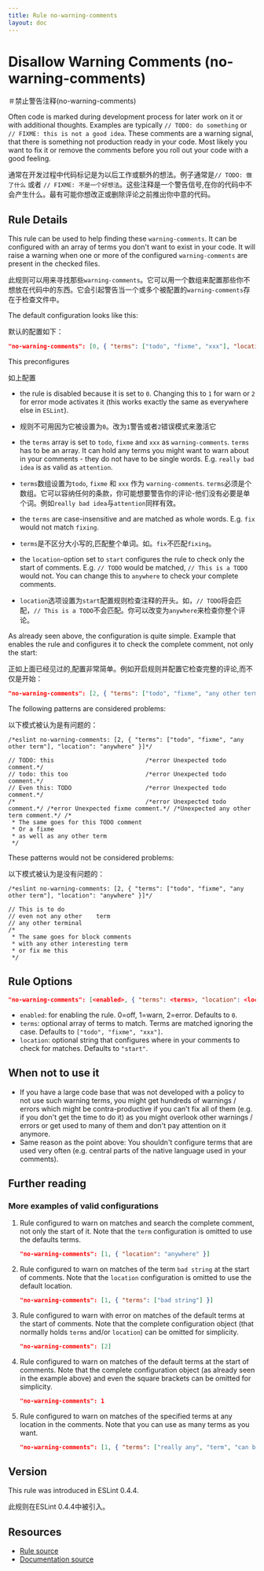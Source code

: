 ```yaml
---
title: Rule no-warning-comments
layout: doc
---
```

<!-- Note: No pull requests accepted for this file. See README.md in the root directory for details. -->
# Disallow Warning Comments (no-warning-comments)
＃禁止警告注释(no-warning-comments)

Often code is marked during development process for later work on it or with additional thoughts. Examples are typically `// TODO: do something` or `// FIXME: this is not a good idea`. These comments are a warning signal, that there is something not production ready in your code. Most likely you want to fix it or remove the comments before you roll out your code with a good feeling.


通常在开发过程中代码标记是为以后工作或额外的想法。例子通常是`// TODO: 做了什么` 或者 `// FIXME: 不是一个好想法`。这些注释是一个警告信号,在你的代码中不会产生什么。最有可能你想改正或删除评论之前推出你中意的代码。

## Rule Details

This rule can be used to help finding these `warning-comments`. It can be configured with an array of terms you don't want to exist in your code. It will raise a warning when one or more of the configured `warning-comments` are present in the checked files.

此规则可以用来寻找那些`warning-comments`。它可以用一个数组来配置那些你不想放在代码中的东西。它会引起警告当一个或多个被配置的`warning-comments`存在于检查文件中。

The default configuration looks like this:

默认的配置如下：

```json
"no-warning-comments": [0, { "terms": ["todo", "fixme", "xxx"], "location": "start" }]
```

This preconfigures

如上配置

* the rule is disabled because it is set to `0`. Changing this to `1` for warn or `2` for error mode activates it (this works exactly the same as everywhere else in `ESLint`).

* 规则不可用因为它被设置为`0`。改为`1`警告或者`2`错误模式来激活它

* the `terms` array is set to `todo`, `fixme` and `xxx` as `warning-comments`. `terms` has to be an array. It can hold any terms you might want to warn about in your comments - they do not have to be single words. E.g. `really bad idea` is as valid as `attention`.

* `terms`数组设置为`todo`, `fixme` 和 `xxx` 作为 `warning-comments`. `terms`必须是个数组。它可以容纳任何的条款，你可能想要警告你的评论-他们没有必要是单个词。例如`really bad idea`与`attention`同样有效。

* the `terms` are case-insensitive and are matched as whole words. E.g. `fix` would not match `fixing`.

* `terms`是不区分大小写的,匹配整个单词。如。`fix`不匹配`fixing`。

* the `location`-option set to `start` configures the rule to check only the start of comments. E.g. `// TODO` would be matched, `// This is a TODO` would not. You can change this to `anywhere` to check your complete comments.

* `location`选项设置为`start`配置规则检查注释的开头。如，`// TODO`将会匹配，`// This is a TODO`不会匹配。你可以改变为`anywhere`来检查你整个评论。

As already seen above, the configuration is quite simple. Example that enables the rule and configures it to check the complete comment, not only the start:

正如上面已经见过的,配置非常简单。例如开启规则并配置它检查完整的评论,而不仅是开始：

```json
"no-warning-comments": [2, { "terms": ["todo", "fixme", "any other term"], "location": "anywhere" }]
```

The following patterns are considered problems:

以下模式被认为是有问题的：

```
/*eslint no-warning-comments: [2, { "terms": ["todo", "fixme", "any other term"], "location": "anywhere" }]*/

// TODO: this                          /*error Unexpected todo comment.*/
// todo: this too                      /*error Unexpected todo comment.*/
// Even this: TODO                     /*error Unexpected todo comment.*/
/*                                     /*error Unexpected todo comment.*/ /*error Unexpected fixme comment.*/ /*Unexpected any other term comment.*/ /*
 * The same goes for this TODO comment
 * Or a fixme
 * as well as any other term
 */
```

These patterns would not be considered problems:

以下模式被认为是没有问题的：

```
/*eslint no-warning-comments: [2, { "terms": ["todo", "fixme", "any other term"], "location": "anywhere" }]*/

// This is to do
// even not any other    term
// any other terminal
/*
 * The same goes for block comments
 * with any other interesting term
 * or fix me this
 */

```

## Rule Options

```json
"no-warning-comments": [<enabled>, { "terms": <terms>, "location": <location> }]
```

* `enabled`: for enabling the rule. 0=off, 1=warn, 2=error. Defaults to `0`.
* `terms`: optional array of terms to match. Terms are matched ignoring the case. Defaults to `["todo", "fixme", "xxx"]`.
* `location`: optional string that configures where in your comments to check for matches. Defaults to `"start"`.

## When not to use it

* If you have a large code base that was not developed with a policy to not use such warning terms, you might get hundreds of warnings / errors which might be contra-productive if you can't fix all of them (e.g. if you don't get the time to do it) as you might overlook other warnings / errors or get used to many of them and don't pay attention on it anymore.
* Same reason as the point above: You shouldn't configure terms that are used very often (e.g. central parts of the native language used in your comments).

## Further reading

### More examples of valid configurations

1. Rule configured to warn on matches and search the complete comment, not only the start of it. Note that the `term` configuration is omitted to use the defaults terms.

   ```json
   "no-warning-comments": [1, { "location": "anywhere" }]
   ```

2. Rule configured to warn on matches of the term `bad string` at the start of comments. Note that the `location` configuration is omitted to use the default location.

   ```json
   "no-warning-comments": [1, { "terms": ["bad string"] }]
   ```

3. Rule configured to warn with error on matches of the default terms at the start of comments. Note that the complete configuration object (that normally holds `terms` and/or `location`) can be omitted for simplicity.

   ```json
   "no-warning-comments": [2]
   ```

4. Rule configured to warn on matches of the default terms at the start of comments. Note that the complete configuration object (as already seen in the example above) and even the square brackets can be omitted for simplicity.

   ```json
   "no-warning-comments": 1
   ```

5. Rule configured to warn on matches of the specified terms at any location in the comments. Note that you can use as many terms as you want.

   ```json
   "no-warning-comments": [1, { "terms": ["really any", "term", "can be matched"], "location": "anywhere" }]
   ```

## Version

This rule was introduced in ESLint 0.4.4.

此规则在ESLint 0.4.4中被引入。

## Resources

* [Rule source](https://github.com/eslint/eslint/tree/master/lib/rules/no-warning-comments.js)
* [Documentation source](https://github.com/eslint/eslint/tree/master/docs/rules/no-warning-comments.md)
